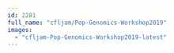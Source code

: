 ```yaml
---
id: 2281
full_name: "cfljam/Pop-Genomics-Workshop2019"
images: 
  - "cfljam-Pop-Genomics-Workshop2019-latest"
---
```

